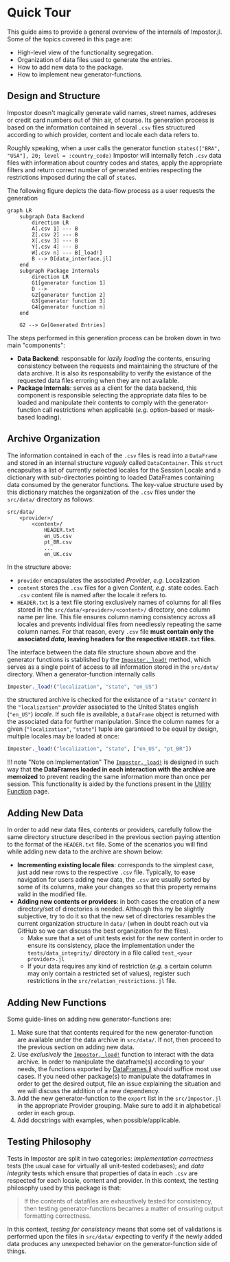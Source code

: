 # Quick Tour

This guide aims to provide a general overview of the internals of Impostor.jl. Some of the topics
covered in this page are:
- High-level view of the functionality segregation.
- Organization of data files used to generate the entries.
- How to add new data to the package.
- How to implement new generator-functions.

## Design and Structure

Impostor doesn't magically generate valid names, street names, addreses or credit card numbers
out of thin air, of course. Its generation process is based on the information contained in several
`.csv` files structured according to which provider, content and locale each data refers to.

Roughly speaking, when a user calls the generator function `states(["BRA", "USA"], 20; level = :country_code)`
Impostor will internally fetch `.csv` data files with information about country codes and states,
apply the appropriate filters and return correct number of generated entries respecting the
restrictions imposed during the call of `states`.

The following figure depicts the data-flow process as a user requests the generation 

```mermaid
graph LR
    subgraph Data Backend 
        direction LR
        A[.csv 1] --- B
        Z[.csv 2] --- B
        X[.csv 3] --- B
        Y[.csv 4] --- B
        W[.csv n] --- B[_load!]
        B --> D[data_interface.jl]
    end
    subgraph Package Internals 
        direction LR
        G1[generator function 1]
        D --> 
        G2[generator function 2]
        G3[generator function 3]
        G4[generator function n]
    end

    G2 --> Ge[Generated Entries]
```

The steps performed in this generation process can be broken down in two main "components":
- **Data Backend**: responsable for *lazily loading* the contents, ensuring consistency between the requests and maintaining the structure of the data archive. It is also its responsability to verify the existance of the requested data files erroring when they are not available.
- **Package Internals**: serves as a client for the data backend, this component is responsible selecting the appropriate data files to be loaded and manipulate their contents to comply with the generator-function call restrictions when applicable (*e.g.* option-based or mask-based loading).

## Archive Organization

The information contained in each of the `.csv` files is read into a `DataFrame` and stored in an
internal structure *vaguely* called `DataContainer`. This `struct` encapsultes a list of currently
selected locales for the Session Locale and a dictionary with sub-directories pointing to loaded
DataFrames containing data consumed by the generator functions. The key-value structure used by
this dictionary matches the organization of the `.csv` files under the `src/data/` directory as follows:

```
src/data/
    <provider>/
        <content>/
            HEADER.txt
            en_US.csv
            pt_BR.csv
            ...
            en_UK.csv
```

In the structure above:
- `provider` encapsulates the associated *Provider*, *e.g.* Localization
- `content` stores the `.csv` files for a given *Content*, *e.g.* state codes. Each `.csv` content file is named after the locale it refers to.
- `HEADER.txt` is a text file storing exclusively names of columns for all files stored in the `src/data/<provider>/<content>/` directory, one column name per line. This file ensures column naming consistency across all locales and prevents individual files from needlessly repeating the same column names. For that reason, every `.csv` file **must contain only the associated *data*, leaving headers for the respective `HEADER.txt` files**.

The interface between the data file structure shown above and the generator functions is stablished
by the [`Impostor._load!`](@ref) method, which serves as a single point of access to all information
stored in the `src/data/` directory. When a generator-function internally calls

```julia
Impostor._load!("localization", "state", "en_US")
```

the structured archive is checked for the existance of a `"state"` *content* in the `"localization"`
*provider* associated to the United States english (`"en_US"`) *locale*. If such file is available,
a `DataFrame` object is returned with the associated data for further manipulation. Since the column
names for a given (`"localization"`, `"state"`) tuple are garanteed to be equal by design, multiple
locales may be loaded at once:

```julia
Impostor._load!("localization", "state", ["en_US", "pt_BR"])
```

!!! note "Note on Implementation"
    The [`Impostor._load!`](@ref) is designed in such way that **the DataFrames loaded in each
    interaction with the archive are memoized** to prevent reading the same information more than
    once per session. This functionality is aided by the functions present in the
    [Utility Function](../utilities/utility_functions.md) page.

## Adding New Data

In order to add new data files, contents or providers, carefully follow the same directory structure
described in the previous section paying attention to the format of the `HEADER.txt` file. Some of
the scenarios you will find while adding new data to the archive are shown below:
- **Incrementing existing locale files**: corresponds to the simplest case, just add new rows to the respective `.csv` file. Typically, to ease navigation for users adding new data, the `.csv` are usually sorted by some of its columns, make your changes so that this property remains valid in the modified file.
- **Adding new contents or providers**: in both cases the creation of a new directory/set of directories is needed. Although this my be slightly subjective, try to do it so that the new set of directories resambles the current organization structure in `data/` (when in doubt reach out via GitHub so we can discuss the best organization for the files).
    - Make sure that a set of unit tests exist for the new content in order to ensure its consistency, place the implementation under the `tests/data_integrity/` directory in a file called `test_<your provider>.jl`
    - If your data requires any kind of restriction (*e.g.* a certain column may only contain a restricted set of values), register such restrictions in the `src/relation_restrictions.jl` file.

## Adding New Functions

Some guide-lines on adding new generator-functions are:
1. Make sure that that contents required for the new generator-function are available under the data archive in `src/data/`. If not, then proceed to the previous section on adding new data.
1. Use *exclusively* the [`Impostor._load!`](@ref) function to interact with the data archive. In order to manipulate the dataframe(s) according to your needs, the functions exported by [DataFrames.jl](https://dataframes.juliadata.org/stable/lib/functions/) should suffice most use cases. If you need other package(s) to manipulate the dataframes in order to get the desired output, file an issue explaining the situation and we will discuss the addition of a new dependency.
1. Add the new generator-function to the `export` list in the `src/Impostor.jl` in the appropriate Provider grouping. Make sure to add it in alphabetical order in each group.
1. Add docstrings with examples, when possible/applicable.

## Testing Philosophy

Tests in Impostor are split in two categories: *implementation correctness* tests (the usual case for
virtually all unit-tested codebases); and *data integrity* tests which ensure that properties of 
data in each `.csv` are respected for each locale, content and provider. In this context, the testing
philosophy used by this package is that:

> If the contents of datafiles are exhaustively tested for consistency, then testing generator-functions becames a matter of ensuring output formatting correctness.

In this context, *testing for consistency* means that some set of validations is performed upon the
files in `src/data/` expecting to verify if the newly added data produces any unexpected behavior
on the generator-function side of things.
